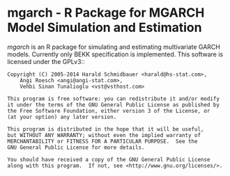 # mgarch - R Package for MGARCH Model Simulation and Estimation

*mgarch* is an R package for simulating and estimating multivariate
GARCH models. Currently only BEKK specification is implemented. This
software is licensed under the GPLv3::

    Copyright (C) 2005-2014 Harald Schmidbauer <harald@hs-stat.com>,
        Angi Roesch <angi@angi-stat.com>,
        Vehbi Sinan Tunalioglu <vst@vsthost.com>

    This program is free software: you can redistribute it and/or modify
    it under the terms of the GNU General Public License as published by
    the Free Software Foundation, either version 3 of the License, or
    (at your option) any later version.

    This program is distributed in the hope that it will be useful,
    but WITHOUT ANY WARRANTY; without even the implied warranty of
    MERCHANTABILITY or FITNESS FOR A PARTICULAR PURPOSE.  See the
    GNU General Public License for more details.

    You should have received a copy of the GNU General Public License
    along with this program.  If not, see <http://www.gnu.org/licenses/>.

